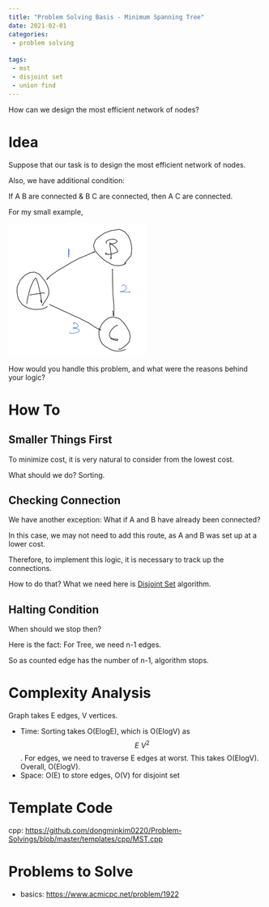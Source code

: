 ```yaml
---
title: "Problem Solving Basis - Minimum Spanning Tree"
date: 2021-02-01
categories:
 - problem solving 

tags:
 - mst
 - disjoint set
 - union find
---
```


How can we design the most efficient network of nodes?

# Idea
Suppose that our task is to design the most efficient network of nodes.

Also, we have additional condition: 

If A B are connected & B C are connected, then A C are connected.

For my small example,

![1](/assets/images/ps/2021-02-03-MST.png)

How would you handle this problem, and what were the reasons behind your logic?

# How To
## Smaller Things First
To minimize cost, it is very natural to consider from the lowest cost.

What should we do? Sorting.

## Checking Connection
We have another exception: What if A and B have already been connected?

In this case, we may not need to add this route, as A and B was set up at a lower cost.

Therefore, to implement this logic, it is necessary to track up the connections.

How to do that? What we need here is [Disjoint Set](https://dongminkim0220.github.io/posts/disjoint_set/) algorithm.

## Halting Condition
When should we stop then? 

Here is the fact: For Tree, we need n-1 edges.

So as counted edge has the number of n-1, algorithm stops.

# Complexity Analysis
Graph takes E edges, V vertices.
- Time: Sorting takes O(ElogE), which is O(ElogV) as $$E ~ V^2$$. For edges, we need to traverse E edges at worst. This takes O(ElogV). Overall, O(ElogV).
- Space: O(E) to store edges, O(V) for disjoint set

# Template Code
cpp: <https://github.com/dongminkim0220/Problem-Solvings/blob/master/templates/cpp/MST.cpp>

# Problems to Solve
- basics: <https://www.acmicpc.net/problem/1922>



